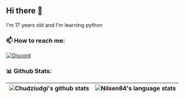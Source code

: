 ## Hi there 👋
I'm 17 years old and I'm learning python

### 📫 How to reach me:  
[![Discord](https://img.shields.io/badge/-nils%235281-%235662f6?logo=discord&style=flat-square&logoColor=white)](https://discordapp.com/users/441492546028306436)

### 📊 Github Stats:
| <img align="center" src="https://github-readme-stats.vercel.app/api?username=ChudziudgiToJa&show_icons=true&hide_border=true" alt="Chudziudgi's github stats"/> | <img align="center" src="https://github-readme-stats.vercel.app/api/top-langs/?username=ChudziudgiToJa&layout=compact&hide_border=true&exclude_repo=Seven-bot" alt="Nilsen84's language stats"/> |
| ----------- | ----------- |
